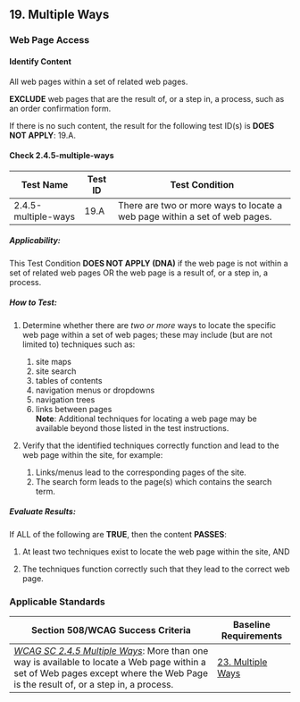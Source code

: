 ## 19. Multiple Ways

### Web Page Access

#### Identify Content

All web pages within a set of related web pages.

**EXCLUDE** web pages that are the result of, or a step in, a process, such as an order confirmation form.

If there is no such content, the result for the following test ID(s) is **DOES NOT APPLY**: 19.A.

#### Check 2.4.5-multiple-ways 

| Test Name           | Test ID | Test Condition                                                                                                          |
|---------------------|---------|-------------------------------------------------------------------------------------------------------------------------|
| 2.4.5-multiple-ways | 19.A    | <span id="OLE_LINK113" class="anchor"></span>There are two or more ways to locate a web page within a set of web pages. |

##### Applicability:

This Test Condition **DOES NOT APPLY (DNA)** if the web page is not within a set of related web pages OR the web page is a result of, or a step in, a process.

##### How to Test:

1.  Determine whether there are *two or more* ways to locate the specific web page within a set of web pages; these may include (but are not limited to) techniques such as:
    1.  site maps
    2.  site search
    3.  tables of contents
    4.  navigation menus or dropdowns
    5.  navigation trees
    6.  links between pages <br>**Note**: Additional techniques for locating a web page may be available beyond those listed in the test instructions.

1.  Verify that the identified techniques correctly function and lead to the web page within the site, for example:
    1.  Links/menus lead to the corresponding pages of the site.
    2.  The search form leads to the page(s) which contains the search term.

##### Evaluate Results:

If ALL of the following are **TRUE**, then the content **PASSES**:

1.  At least two techniques exist to locate the web page within the site, AND

2.  The techniques function correctly such that they lead to the correct web page.

### Applicable Standards

| Section 508/WCAG Success Criteria                                                                                                                                                                                                                                   | Baseline Requirements                                                                                |
|---------------------------------------------------------------------------------------------------------------------------------------------------------------------------------------------------------------------------------------------------------------------|------------------------------------------------------------------------------------------------------|
| [*WCAG SC 2.4.5 Multiple Ways*](https://www.w3.org/TR/UNDERSTANDING-WCAG20/navigation-mechanisms-mult-loc.html): More than one way is available to locate a Web page within a set of Web pages except where the Web Page is the result of, or a step in, a process. | [23. Multiple Ways](https://section508coordinators.github.io/ICTTestingBaseline/23MultipleWays.html) |
